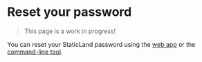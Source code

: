 # Reset your password

> This page is a work in progress!

You can reset your StaticLand password using the [web app](/web-app) or the [command-line tool](/command-line).

